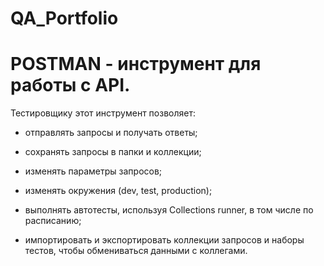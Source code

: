 # QA_Portfolio

# POSTMAN - инструмент для работы с API.

Тестировщику этот инструмент позволяет: 

- отправлять запросы и получать ответы;

- сохранять запросы в папки и коллекции;

- изменять параметры запросов;

- изменять окружения (dev, test, production);

- выполнять автотесты, используя Collections runner, в том числе по расписанию;

- импортировать и экспортировать коллекции запросов и наборы тестов, чтобы обмениваться данными с коллегами.
